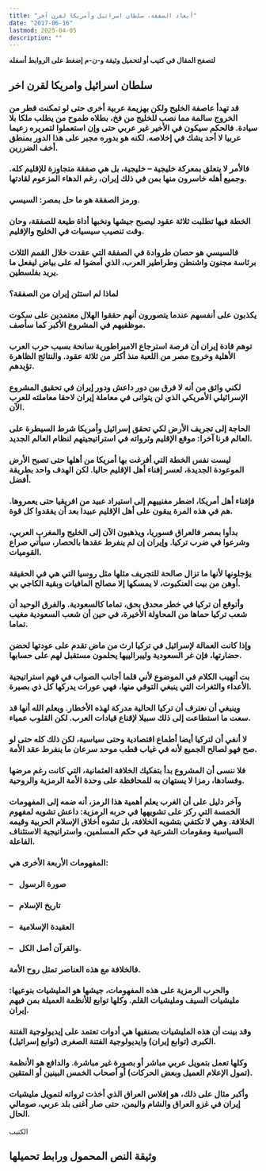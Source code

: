 ```yaml
---
title: "أبعاد الصفقة، سلطان اسرائيل وأمريكا لقرن آخر"
date: "2017-06-16"
lastmod: 2025-04-05
description: ""
---
```

**لتصفح المقال في كتيب أو لتحميل وثيقة و-ن-م إضغط على الروابط أسفله**

## **سلطان اسرائيل وامريكا لقرن اخر**

### قد تهدأ عاصفة الخليج ولكن بهزيمة عربية أخرى حتى لو تمكنت قطر من الخروج سالمة مما نصب للخليج من فخ، بطلاه طموح من يطلب ملكا بلا سيادة. فالحكم سيكون في الأخير غير عربي حتى وإن استعملوا لتمريره زعيما عربيا لا أحد يشك في إخلاصه. لكنه هو بدوره مجبر على هذا الدور بمنطق أخف الضررين.

### فالأمر لا يتعلق بمعركة خليجية – خليجية، بل هي صفقة متجاوزة للإقليم كله. وجميع أهله خاسرون منها بمن في ذلك إيران، رغم الدهاء المزعوم لقادتها.

### ورمز الصفقة هو ما حل بمصر: السيسي.

### الخطة فيها تطلبت ثلاثة عقود ليصبح جيشها ونخبها أداة طيعة للصفقة، وحان وقت تنصيب سيسيات في الخليج والإقليم.

### فالسيسي هو حصان طروادة في الصفقة التي عقدت خلال القمم الثلاث برئاسة مجنون واشنطن وطراطير العرب، الذي أمضوا له على بياض ليفعل ما يريد بفلسطين.

### لماذا لم استثن إيران من الصفقة؟

### يكذبون على أنفسهم عندما يتصورون أنهم حققوا الهلال معتمدين على سكوت موظفيهم في المشروع الأكبر كما سأصف.

### توهم قادة إيران أن فرصة استرجاع الامبراطورية سانحة بسبب حرب العرب الأهلية وخروج مصر من اللعبة منذ أكثر من ثلاثة عقود. والنتائج الظاهرة تؤيدهم.

### لكني واثق من أنه لا فرق بين دور داعش ودور إيران في تحقيق المشروع الإسرائيلي الأمريكي الذي لن يتوانى في معاملة إيران لاحقا معاملته للعرب الآن.

### الحاجة إلى تجريف الأرض لكي تحقق إسرائيل وأمريكا شرط السيطرة على العالم قرنا آخرا: موقع الإقليم وثرواته في استراتيجيتهم لنظام العالم الجديد.

### ليست نفس الخطة التي أفرغت بها أمريكا من أهلها حتى تصبح الأرض الموعودة الجديدة، لعسر إفناء أهل الإقليم حاليا. لكن الهدف واحد بطريقة أفضل.

### فإفناء أهل أمريكا، اضطر مفنييهم إلى استيراد عبيد من افريقيا حتى يعمروها. هم في هذه المرة يبقون على أهل الإقليم عبيدا بعد أن يفقدوا كل قوة.

### بدأوا بمصر فالعراق فسوريا، ويذهبون الآن إلى الخليج والمغرب العربي، وشرعوا في ضرب تركيا. وإيران إن لم ينفرط عقدها بالحصار، سيأتي صراع القوميات.

### يؤجلونها لأنها ما تزال صالحة للتجريف مثلها مثل روسيا التي هي في الحقيقة أوهن من بيت العنكبوت، لا يمسكها إلا مصالح المافيات وبقية الكاجي بي.

### وأتوقع أن تركيا في خطر محدق بحق، تماما كالسعودية. والفرق الوحيد أن شعب تركيا حماها من المحاولة الأخيرة، في حين أن شعب السعودية مغيب تماما.

### وإذا كانت العمالة لإسرائيل في تركيا ارث من ماض تقدم على عودتها لحضن حضارتها، فإن غر السعودية وليبرالييها يحلمون مستقبل لهم على حسابها.

### بت أتهيب الكلام في الموضوع لأني قلما أجانب الصواب في فهم استراتيجية الأعداء والثغرات التي ينبغي التوقي منها، فهي عورات يدركها كل ذي بصيرة.

### وينبغي أن نعترف أن تركيا الحالية مدركة لهذه الأخطار. ويعلم الله أنها قد سعت ما استطاعت إلى ذلك سبيلا لإقناع قيادات العرب. لكن القلوب عمياء.

### لا أنفي أن لتركيا أيضا أطماع اقتصادية وحتى سياسية، لكن ذلك كله حتى لو صح فهو لصالح الجميع لأنه في غياب قطب موحد سرعان ما ينفرط عقد الأمة.

### فلا ننسى أن المشروع بدأ بتفكيك الخلافة العثمانية، التي كانت رغم مرضها وفسادها، رمزا لا يستهان به للمحافظة على وحدة الأمة الرمزية والروحية.

### وآخر دليل على أن الغرب يعلم أهمية هذا الرمز، أنه ضمه إلى المفهومات الخمسة التي ركز على تشويهها في حربه الرمزية: داعش تشويه لمفهوم الخلافة. وهي لا تكتفي بتشويه الخلافة، بل تشوه أخلاق الإسلام الحربية وقيمه السياسية ومقومات الشرعية في حكم المسلمين، واستراتيجية الاستئناف الفاعلة.

### المفهومات الأربعة الأخرى هي:

### –   صورة الرسول

### –   تاريخ الإسلام

### –   العقيدة الإسلامية

### –   والقرآن أصل الكل.

### فالخلافة مع هذه العناصر تمثل روح الأمة.

### والحرب الرمزية على هذه المفهومات، جيشها هو المليشيات بنوعيها: مليشيات السيف ومليشيات القلم. وكلها توابع للأنظمة العميلة بمن فيهم إيران.

### وقد بينت أن هذه المليشيات بصنفيها هي أدوات تعتمد على إيديولوجية الفتنة الكبرى (توابع إيران) وايديولوجية الفتنة الصغرى (توابع إسرائيل).

### وكلها تعمل بتمويل عربي مباشر أو بصورة غير مباشرة. والدافع هو الأنظمة (تمول الإعلام العميل وبعض الحركات) أو أصحاب الخمس البينين أو المتقين.

### وأكبر مثال على ذلك، هو إفلاس العراق الذي أخذت ثرواته لتمويل مليشيات إيران في غزو العراق والشام واليمن، حتى صار أغنى بلد عربي، صومالي الحال.

الكتيب

## وثيقة النص المحمول ورابط تحميلها

###
